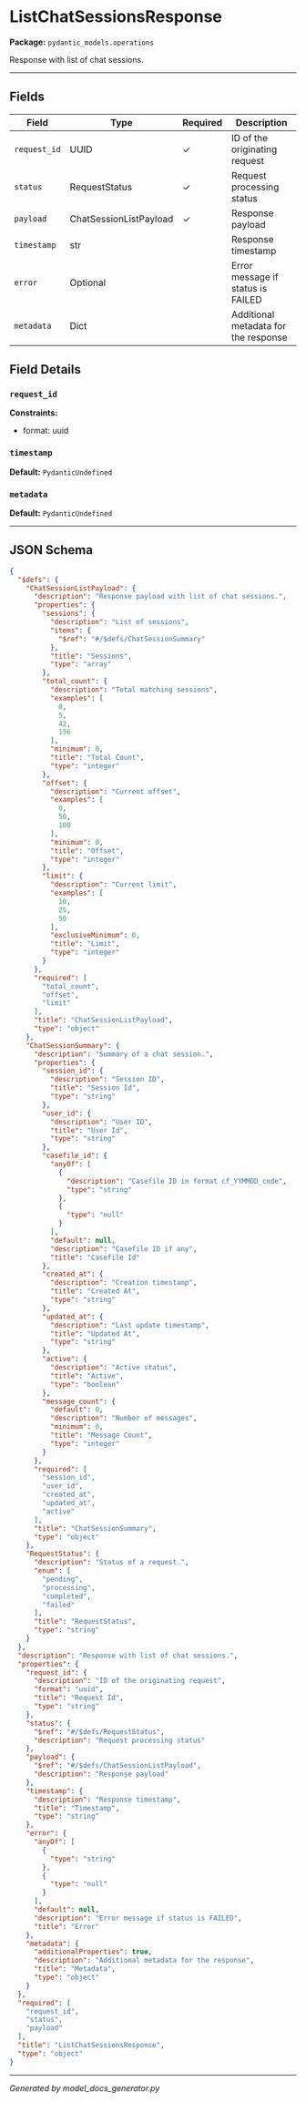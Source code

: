 # ListChatSessionsResponse

**Package:** `pydantic_models.operations`

Response with list of chat sessions.

---

## Fields

| Field | Type | Required | Description |
|-------|------|----------|-------------|
| `request_id` | UUID | ✓ | ID of the originating request |
| `status` | RequestStatus | ✓ | Request processing status |
| `payload` | ChatSessionListPayload | ✓ | Response payload |
| `timestamp` | str |  | Response timestamp |
| `error` | Optional |  | Error message if status is FAILED |
| `metadata` | Dict |  | Additional metadata for the response |

## Field Details

### `request_id`

**Constraints:**
- format: uuid

### `timestamp`

**Default:** `PydanticUndefined`

### `metadata`

**Default:** `PydanticUndefined`

---

## JSON Schema

```json
{
  "$defs": {
    "ChatSessionListPayload": {
      "description": "Response payload with list of chat sessions.",
      "properties": {
        "sessions": {
          "description": "List of sessions",
          "items": {
            "$ref": "#/$defs/ChatSessionSummary"
          },
          "title": "Sessions",
          "type": "array"
        },
        "total_count": {
          "description": "Total matching sessions",
          "examples": [
            0,
            5,
            42,
            156
          ],
          "minimum": 0,
          "title": "Total Count",
          "type": "integer"
        },
        "offset": {
          "description": "Current offset",
          "examples": [
            0,
            50,
            100
          ],
          "minimum": 0,
          "title": "Offset",
          "type": "integer"
        },
        "limit": {
          "description": "Current limit",
          "examples": [
            10,
            25,
            50
          ],
          "exclusiveMinimum": 0,
          "title": "Limit",
          "type": "integer"
        }
      },
      "required": [
        "total_count",
        "offset",
        "limit"
      ],
      "title": "ChatSessionListPayload",
      "type": "object"
    },
    "ChatSessionSummary": {
      "description": "Summary of a chat session.",
      "properties": {
        "session_id": {
          "description": "Session ID",
          "title": "Session Id",
          "type": "string"
        },
        "user_id": {
          "description": "User ID",
          "title": "User Id",
          "type": "string"
        },
        "casefile_id": {
          "anyOf": [
            {
              "description": "Casefile ID in format cf_YYMMDD_code",
              "type": "string"
            },
            {
              "type": "null"
            }
          ],
          "default": null,
          "description": "Casefile ID if any",
          "title": "Casefile Id"
        },
        "created_at": {
          "description": "Creation timestamp",
          "title": "Created At",
          "type": "string"
        },
        "updated_at": {
          "description": "Last update timestamp",
          "title": "Updated At",
          "type": "string"
        },
        "active": {
          "description": "Active status",
          "title": "Active",
          "type": "boolean"
        },
        "message_count": {
          "default": 0,
          "description": "Number of messages",
          "minimum": 0,
          "title": "Message Count",
          "type": "integer"
        }
      },
      "required": [
        "session_id",
        "user_id",
        "created_at",
        "updated_at",
        "active"
      ],
      "title": "ChatSessionSummary",
      "type": "object"
    },
    "RequestStatus": {
      "description": "Status of a request.",
      "enum": [
        "pending",
        "processing",
        "completed",
        "failed"
      ],
      "title": "RequestStatus",
      "type": "string"
    }
  },
  "description": "Response with list of chat sessions.",
  "properties": {
    "request_id": {
      "description": "ID of the originating request",
      "format": "uuid",
      "title": "Request Id",
      "type": "string"
    },
    "status": {
      "$ref": "#/$defs/RequestStatus",
      "description": "Request processing status"
    },
    "payload": {
      "$ref": "#/$defs/ChatSessionListPayload",
      "description": "Response payload"
    },
    "timestamp": {
      "description": "Response timestamp",
      "title": "Timestamp",
      "type": "string"
    },
    "error": {
      "anyOf": [
        {
          "type": "string"
        },
        {
          "type": "null"
        }
      ],
      "default": null,
      "description": "Error message if status is FAILED",
      "title": "Error"
    },
    "metadata": {
      "additionalProperties": true,
      "description": "Additional metadata for the response",
      "title": "Metadata",
      "type": "object"
    }
  },
  "required": [
    "request_id",
    "status",
    "payload"
  ],
  "title": "ListChatSessionsResponse",
  "type": "object"
}
```

---

*Generated by model_docs_generator.py*
